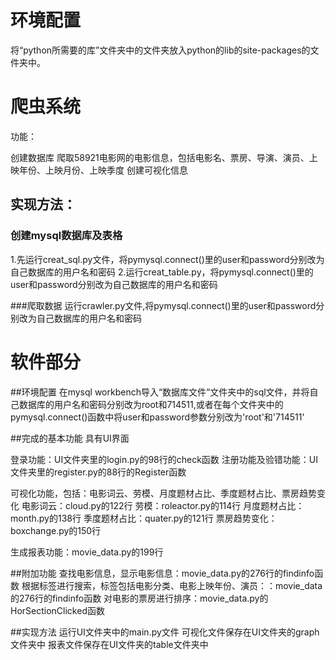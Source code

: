 # 环境配置
将“python所需要的库”文件夹中的文件夹放入python的lib的site-packages的文件夹中。


# 爬虫系统
功能：

创建数据库
爬取58921电影网的电影信息，包括电影名、票房、导演、演员、上映年份、上映月份、上映季度
创建可视化信息


## 实现方法：

### 创建mysql数据库及表格
1.先运行creat_sql.py文件，将pymysql.connect()里的user和password分别改为自己数据库的用户名和密码
2.运行creat_table.py，将pymysql.connect()里的user和password分别改为自己数据库的用户名和密码

###爬取数据
运行crawler.py文件,将pymysql.connect()里的user和password分别改为自己数据库的用户名和密码


# 软件部分 
##环境配置
在mysql workbench导入“数据库文件“文件夹中的sql文件，并将自己数据库的用户名和密码分别改为root和714511,或者在每个文件夹中的pymysql.connect()函数中将user和password参数分别改为'root'和'714511'

##完成的基本功能
具有UI界面

登录功能：UI文件夹里的login.py的98行的check函数
注册功能及验错功能：UI文件夹里的register.py的88行的Register函数

可视化功能，包括：电影词云、劳模、月度题材占比、季度题材占比、票房趋势变化
电影词云：cloud.py的122行
劳模：roleactor.py的114行
月度题材占比：month.py的138行
季度题材占比：quater.py的121行
票房趋势变化：boxchange.py的150行

生成报表功能：movie_data.py的199行

##附加功能
查找电影信息，显示电影信息：movie_data.py的276行的findinfo函数
根据标签进行搜索，标签包括电影分类、电影上映年份、演员：：movie_data的276行的findinfo函数
对电影的票房进行排序：movie_data.py的HorSectionClicked函数

##实现方法
运行UI文件夹中的main.py文件
可视化文件保存在UI文件夹的graph文件夹中
报表文件保存在UI文件夹的table文件夹中